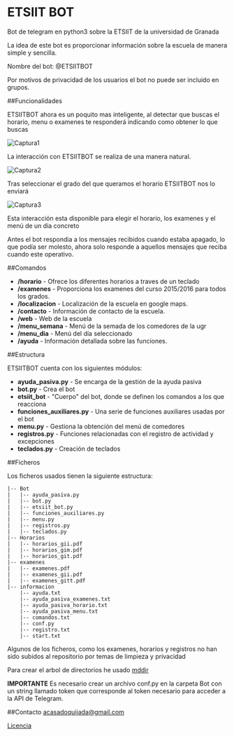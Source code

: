 # ETSIIT BOT
Bot de telegram en python3 sobre la ETSIIT de la universidad de Granada

La idea de este bot es proporcionar información sobre la escuela de manera simple y sencilla.

Nombre del bot: @ETSIITBOT

Por motivos de privacidad de los usuarios el bot no puede ser incluido en grupos.

##Funcionalidades

ETSIITBOT ahora es un poquito mas inteligente, al detectar que buscas el horario, menu o examenes
te responderá indicando como obtener lo que buscas

![Captura1](http://i1045.photobucket.com/albums/b460/Alejandro_Casado/ETSIITBOT/pasiva_zpsu03alnpi.png)

La interacción con ETSIITBOT se realiza de una manera natural.

![Captura2](http://i1045.photobucket.com/albums/b460/Alejandro_Casado/ETSIITBOT/horario1_zpsxbtn0gva.png)

Tras seleccionar el grado del que queramos el horario ETSIITBOT nos lo enviará

![Captura3](http://i1045.photobucket.com/albums/b460/Alejandro_Casado/ETSIITBOT/horario2_zpsmpepeu9a.png)

Esta interacción esta disponible para elegir el horario, los examenes y el menú de un dia concreto

Antes el bot respondia a los mensajes recibidos cuando estaba apagado, lo que podía ser molesto, ahora solo
responde a aquellos mensajes que reciba cuando este operativo.

##Comandos

* **/horario** - Ofrece los diferentes horarios a traves de un teclado
* **/examenes** - Proporciona los examenes del curso 2015/2016 para todos los grados.
* **/localizacion** - Localización de la escuela en google maps.
* **/contacto** - Información de contacto de la escuela.
* **/web** - Web de la escuela
* **/menu_semana** - Menú de la semada de los comedores de la ugr
* **/menu_dia** - Menú del día seleccionado
* **/ayuda** - Información detallada sobre las funciones.

##Estructura

ETSIITBOT cuenta con los siguientes módulos:

* **ayuda_pasiva.py** - Se encarga de la gestión de la ayuda pasiva
* **bot.py** - Crea el bot
* **etsiit_bot** - "Cuerpo" del bot, donde se definen los comandos a los que reacciona
* **funciones_auxiliares.py** - Una serie de funciones auxiliares usadas por el bot
* **menu.py** - Gestiona la obtención del menú de comedores
* **registros.py** - Funciones relacionadas con el registro de actividad y excepciones
* **teclados.py** - Creación de teclados

##Ficheros

Los ficheros usados tienen la siguiente estructura:

    |-- Bot
    |   |-- ayuda_pasiva.py
    |   |-- bot.py
    |   |-- etsiit_bot.py
    |   |-- funciones_auxiliares.py
    |   |-- menu.py
    |   |-- registros.py
    |   |-- teclados.py      
    |-- Horarios
    |   |-- horarios_gii.pdf
    |   |-- horarios_gim.pdf
    |   |-- horarios_git.pdf
    |-- examenes
    |   |-- examenes.pdf
    |   |-- examenes_gii.pdf
    |   |-- examenes_gitt.pdf
    |-- informacion
        |-- ayuda.txt
        |-- ayuda_pasiva_examenes.txt
        |-- ayuda_pasiva_horario.txt
        |-- ayuda_pasiva_menu.txt
        |-- comandos.txt
        |-- conf.py
        |-- registro.txt
        |-- start.txt
        
Algunos de los ficheros, como los examenes, horarios y registros no han sido subidos al repositorio por temas de limpieza y privacidad

Para crear el arbol de directorios he usado [mddir](https://www.npmjs.com/package/mddir)

**IMPORTANTE** Es necesario crear un archivo conf.py en la carpeta Bot con un string llamado token que corresponde al token necesario para acceder a la API de Telegram.

##Contacto
acasadoquijada@gmail.com

[Licencia](https://github.com/acasadoquijada/ETSIIT_BOT/blob/master/LICENSE)
